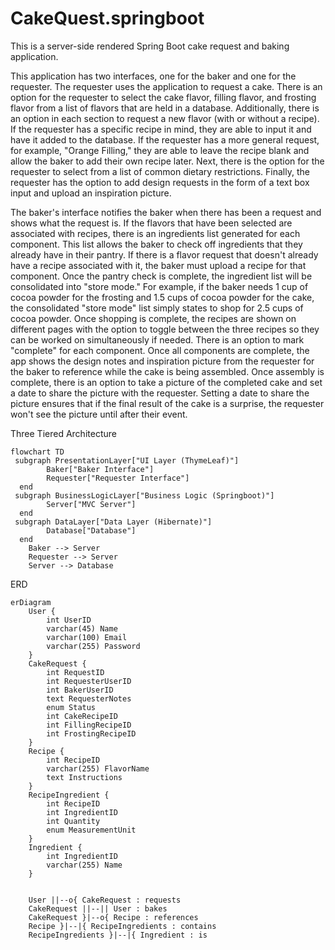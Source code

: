# CakeQuest.springboot
This is a server-side rendered Spring Boot cake request and baking application.

This application has two interfaces, one for the baker and one for the requester. The requester uses the application to request a cake.
There is an option for the requester to select the cake flavor, filling flavor, and frosting flavor from a list of flavors that are held
in a database. Additionally, there is an option in each section to request a new flavor (with or without a recipe). If the requester has
a specific recipe in mind, they are able to input it and have it added to the database. If the requester has a more general request, for 
example, "Orange Filling," they are able to leave the recipe blank and allow the baker to add their own recipe later. Next, there is the 
option for the requester to select from a list of common dietary restrictions. Finally, the requester has the option to add design requests 
in the form of a text box input and upload an inspiration picture.

The baker's interface notifies the baker when there has been a request and shows what the request is. If the flavors that have been selected
are associated with recipes, there is an ingredients list generated for each component. This list allows the baker to check off ingredients
that they already have in their pantry. If there is a flavor request that doesn't already have a recipe associated with it, the baker must
upload a recipe for that component. Once the pantry check is complete, the ingredient list will be consolidated into "store mode." For
example, if the baker needs 1 cup of cocoa powder for the frosting and 1.5 cups of cocoa powder for the cake, the consolidated "store mode"
list simply states to shop for 2.5 cups of cocoa powder. Once shopping is complete, the recipes are shown on different pages with the option
to toggle between the three recipes so they can be worked on simultaneously if needed. There is an option to mark "complete" for each 
component. Once all components are complete, the app shows the design notes and inspiration picture from the requester for the baker to 
reference while the cake is being assembled. Once assembly is complete, there is an option to take a picture of the completed cake and set
a date to share the picture with the requester. Setting a date to share the picture ensures that if the final result of the cake is a 
surprise, the requester won't see the picture until after their event.

Three Tiered Architecture
```mermaid
flowchart TD
 subgraph PresentationLayer["UI Layer (ThymeLeaf)"]
        Baker["Baker Interface"]
        Requester["Requester Interface"]
  end
 subgraph BusinessLogicLayer["Business Logic (Springboot)"]
        Server["MVC Server"]
  end
 subgraph DataLayer["Data Layer (Hibernate)"]
        Database["Database"]
  end
    Baker --> Server
    Requester --> Server
    Server --> Database
```
ERD
```mermaid
erDiagram
    User {
        int UserID
        varchar(45) Name
        varchar(100) Email
        varchar(255) Password
    }
    CakeRequest {
        int RequestID
        int RequesterUserID
        int BakerUserID
        text RequesterNotes
        enum Status
        int CakeRecipeID
        int FillingRecipeID
        int FrostingRecipeID
    }
    Recipe {
        int RecipeID
        varchar(255) FlavorName
        text Instructions
    }
    RecipeIngredient {
        int RecipeID
        int IngredientID
        int Quantity
        enum MeasurementUnit
    }
    Ingredient {
        int IngredientID
        varchar(255) Name
    }
 

    User ||--o{ CakeRequest : requests
    CakeRequest ||--|| User : bakes
    CakeRequest }|--o{ Recipe : references
    Recipe }|--|{ RecipeIngredients : contains
    RecipeIngredients }|--|{ Ingredient : is
```

